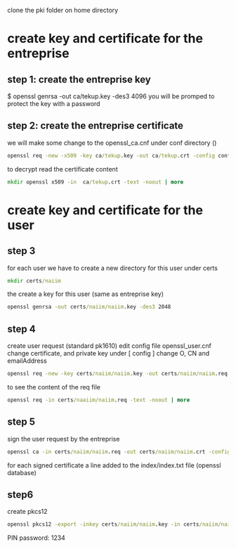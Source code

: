 
clone the pki folder on home directory


# create key and certificate for the entreprise

## step 1: create the entreprise key
$ openssl genrsa -out ca/tekup.key -des3 4096
you will be promped to protect the key with a password

## step 2: create the entreprise certificate
we will make some change to the openssl_ca.cnf under conf directory ()
```bat
openssl req -new -x509 -key ca/tekup.key -out ca/tekup.crt -config config/openssl_ca.cnf -days 3650 -set_serial 0xFFFF
```

to decrypt read the certificate content
```bat
mkdir openssl x509 -in  ca/tekup.crt -text -noout | more
```

# create key and certificate for the user
## step 3
for each user we have to create a new directory for this user under certs
```bat
mkdir certs/naiim
```

the create a key for this user (same as entreprise key)
```bat
openssl genrsa -out certs/naiim/naiim.key -des3 2048
```

## step 4
create user request (standard pk1610)
edit config file openssl_user.cnf
change certificate, and private key
under [ config ]
change O, CN and emailAddress
```bat
openssl req -new -key certs/naiim/naiim.key -out certs/naiim/naiim.req -config config/openssl_user.cnf
```

to see the content of the req file
```bat
openssl req -in certs/naaiim/naiim.req -text -noout | more
```

## step 5
sign the user request by the entreprise
```bat
openssl ca -in certs/naiim/naiim.req -out certs/naiim/naiim.crt -config openssl_ser.cnf
```

for each signed certificate a line added to the index/index.txt file (openssl database)

## step6 
create pkcs12 
```bat
openssl pkcs12 -export -inkey certs/naiim/naiim.key -in certs/naiim/naiim.crt -certfile ca/tekup.crt -out certs/naiim/naiim.pk12 -name "NAIIM"
```

PIN password: 1234